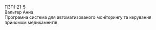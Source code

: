 ПЗПІ-21-5  
Вальтер Анна  
Програмна система для автоматизованого моніторингу та керування прийомом медикаментів  

